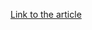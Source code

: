 [Link to the article](https://crowdstrike.com/blog/exploit-research-strengthens-customer-protection/)
